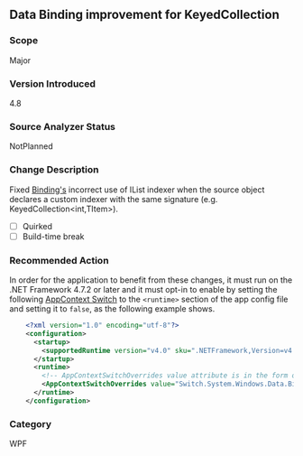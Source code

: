 ## Data Binding improvement for KeyedCollection

### Scope
Major

### Version Introduced
4.8

### Source Analyzer Status
NotPlanned

### Change Description
Fixed [Binding's](xref:System.Windows.Data.Binding) incorrect use of IList indexer when the source object declares a custom indexer with the same signature (e.g. KeyedCollection<int,TItem>).

- [ ] Quirked
- [ ] Build-time break

### Recommended Action
In order for the application to benefit from these changes, it must run on the .NET Framework 4.7.2 or later and it must opt-in to enable by setting the following [AppContext Switch](https://docs.microsoft.com/dotnet/framework/configure-apps/file-schema/runtime/appcontextswitchoverrides-element) to the `<runtime>` section of the app config file and setting it to `false`, as the following example shows.

```xml
    <?xml version="1.0" encoding="utf-8"?>
    <configuration>
      <startup>
        <supportedRuntime version="v4.0" sku=".NETFramework,Version=v4.7"/>
      </startup>
      <runtime>
        <!-- AppContextSwitchOverrides value attribute is in the form of 'key1=true|false;key2=true|false  -->
        <AppContextSwitchOverrides value="Switch.System.Windows.Data.Binding.IListIndexerHidesCustomIndexer=false" />
      </runtime>
    </configuration>
```    

### Category
WPF

<!--
    ### Original Bug
        585942
-->
